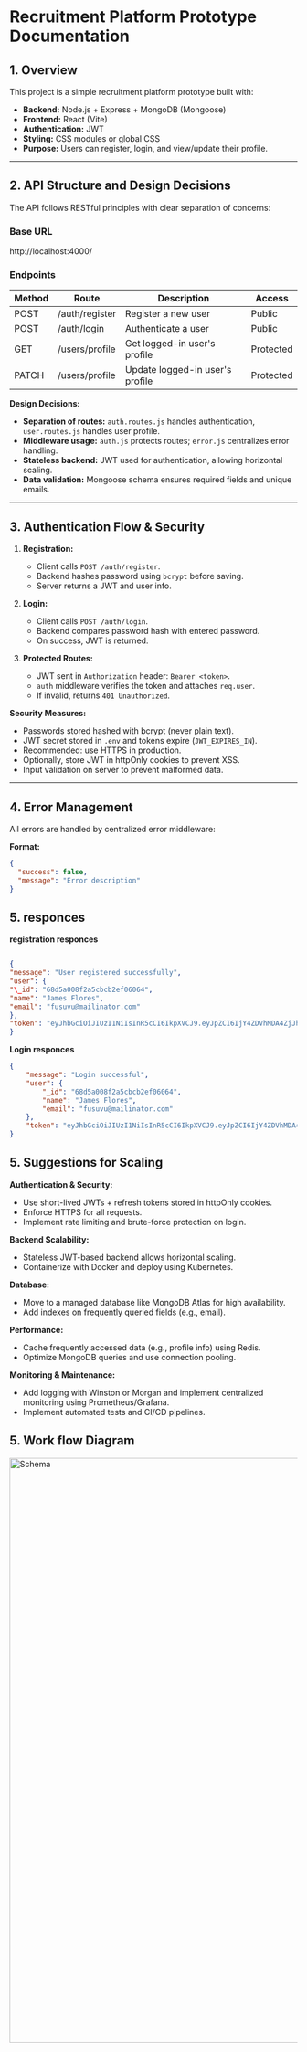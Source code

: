 # Recruitment Platform Prototype Documentation

## 1. Overview

This project is a simple recruitment platform prototype built with:

- **Backend:** Node.js + Express + MongoDB (Mongoose)
- **Frontend:** React (Vite)
- **Authentication:** JWT
- **Styling:** CSS modules or global CSS
- **Purpose:** Users can register, login, and view/update their profile.

---

## 2. API Structure and Design Decisions

The API follows RESTful principles with clear separation of concerns:

### Base URL

http://localhost:4000/

### Endpoints

| Method | Route          | Description                     | Access    |
| ------ | -------------- | ------------------------------- | --------- |
| POST   | /auth/register | Register a new user             | Public    |
| POST   | /auth/login    | Authenticate a user             | Public    |
| GET    | /users/profile | Get logged-in user's profile    | Protected |
| PATCH  | /users/profile | Update logged-in user's profile | Protected |

**Design Decisions:**

- **Separation of routes:** `auth.routes.js` handles authentication, `user.routes.js` handles user profile.
- **Middleware usage:** `auth.js` protects routes; `error.js` centralizes error handling.
- **Stateless backend:** JWT used for authentication, allowing horizontal scaling.
- **Data validation:** Mongoose schema ensures required fields and unique emails.

---

## 3. Authentication Flow & Security

1. **Registration:**

   - Client calls `POST /auth/register`.
   - Backend hashes password using `bcrypt` before saving.
   - Server returns a JWT and user info.

2. **Login:**

   - Client calls `POST /auth/login`.
   - Backend compares password hash with entered password.
   - On success, JWT is returned.

3. **Protected Routes:**
   - JWT sent in `Authorization` header: `Bearer <token>`.
   - `auth` middleware verifies the token and attaches `req.user`.
   - If invalid, returns `401 Unauthorized`.

**Security Measures:**

- Passwords stored hashed with bcrypt (never plain text).
- JWT secret stored in `.env` and tokens expire (`JWT_EXPIRES_IN`).
- Recommended: use HTTPS in production.
- Optionally, store JWT in httpOnly cookies to prevent XSS.
- Input validation on server to prevent malformed data.

---

## 4. Error Management

All errors are handled by centralized error middleware:

**Format:**

```json
{
  "success": false,
  "message": "Error description"
}

```
## 5. responces

**registration responces**
```json

{
"message": "User registered successfully",
"user": {
"\_id": "68d5a008f2a5cbcb2ef06064",
"name": "James Flores",
"email": "fusuvu@mailinator.com"
},
"token": "eyJhbGciOiJIUzI1NiIsInR5cCI6IkpXVCJ9.eyJpZCI6IjY4ZDVhMDA4ZjJhNWNiY2IyZWYwNjA2NCIsImlhdCI6MTc1ODgzMDYwMCwiZXhwIjoxNzU4ODM0MjAwfQ.MDMkg03R6LObkv2Tat1os1pQip11JjXNJd5J99Sz_Qg"
}
```

**Login responces** 

```json
{
    "message": "Login successful",
    "user": {
        "_id": "68d5a008f2a5cbcb2ef06064",
        "name": "James Flores",
        "email": "fusuvu@mailinator.com"
    },
    "token": "eyJhbGciOiJIUzI1NiIsInR5cCI6IkpXVCJ9.eyJpZCI6IjY4ZDVhMDA4ZjJhNWNiY2IyZWYwNjA2NCIsImlhdCI6MTc1ODgzMDYyOCwiZXhwIjoxNzU4ODM0MjI4fQ.IUQym1w888KMjRBm1yD_d6cPeH3f65a-4qO9bH9XSkQ"
}

```

## 5. Suggestions for Scaling

**Authentication & Security:**

- Use short-lived JWTs + refresh tokens stored in httpOnly cookies.
- Enforce HTTPS for all requests.
- Implement rate limiting and brute-force protection on login.

**Backend Scalability:**

- Stateless JWT-based backend allows horizontal scaling.
- Containerize with Docker and deploy using Kubernetes.

**Database:**

- Move to a managed database like MongoDB Atlas for high availability.
- Add indexes on frequently queried fields (e.g., email).

**Performance:**

- Cache frequently accessed data (e.g., profile info) using Redis.
- Optimize MongoDB queries and use connection pooling.

**Monitoring & Maintenance:**

- Add logging with Winston or Morgan and implement centralized monitoring using Prometheus/Grafana.
- Implement automated tests and CI/CD pipelines.

## 5. Work flow Diagram
<img width="1536" height="1024" alt="Schema" src="https://github.com/user-attachments/assets/e1b24aef-9e0e-4be8-9d2a-e04b24f376bf" />


